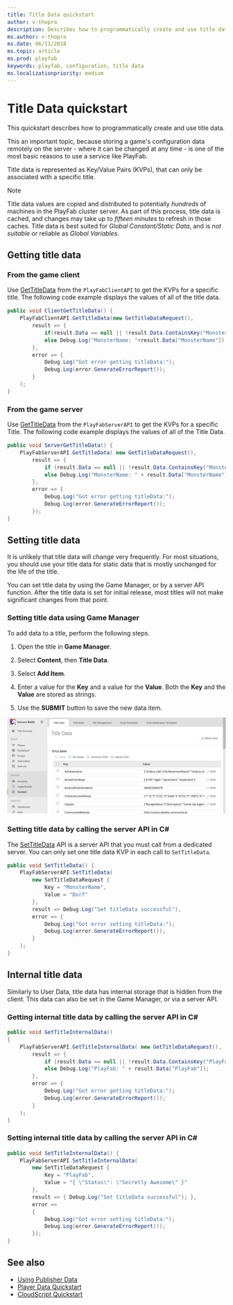 ```yaml
---
title: Title Data quickstart
author: v-thopra
description: Describes how to programmatically create and use title data
ms.author: v-thopra
ms.date: 06/11/2018
ms.topic: article
ms.prod: playfab
keywords: playfab, configuration, title data
ms.localizationpriority: medium
---
```


# Title Data quickstart

This quickstart describes how to programmatically create and use title data.

This an important topic, because storing a game's configuration data remotely on the server - where it can be changed at any time - is one of the most basic reasons to use a service like PlayFab.

Title data is represented as Key/Value Pairs (KVPs), that can only be associated with a specific title.

> [!NOTE]
> Title data values are copied and distributed to potentially *hundreds* of machines in the PlayFab cluster server. As part of this process, title data is cached, and changes may take up to *fifteen minutes* to refresh in those caches. Title data is best suited for *Global Constant/Static Data*, and is *not suitable* or reliable as *Global Variables*.

## Getting title data

### From the game client

Use [GetTitleData](xref:titleid.playfabapi.com.client.title-widedatamanagement.gettitledata) from the `PlayFabClientAPI` to get the KVPs for a specific title. The following code example displays the values of all of the title data.

```csharp
public void ClientGetTitleData() {
    PlayFabClientAPI.GetTitleData(new GetTitleDataRequest(),
        result => {
            if(result.Data == null || !result.Data.ContainsKey("MonsterName")) Debug.Log("No MonsterName");
            else Debug.Log("MonsterName: "+result.Data["MonsterName"]);
        },
        error => {
            Debug.Log("Got error getting titleData:");
            Debug.Log(error.GenerateErrorReport());
        }
    );
}
```

### From the game server

Use [GetTitleData](xref:titleid.playfabapi.com.server.title-widedatamanagement.gettitledata) from the `PlayFabServerAPI` to get the KVPs for a specific Title. The following code example displays the values of all of the Title Data.

```csharp
public void ServerGetTitleData() {
    PlayFabServerAPI.GetTitleData( new GetTitleDataRequest(),
        result => {
            if (result.Data == null || !result.Data.ContainsKey("MonsterName")) Debug.Log("No MonsterName");
            else Debug.Log("MonsterName: " + result.Data["MonsterName"]);
        },
        error => {
            Debug.Log("Got error getting titleData:");
            Debug.Log(error.GenerateErrorReport());
        });
}
```

## Setting title data

It is unlikely that title data will change very frequently. For most situations, you should use your title data for static data that is mostly unchanged for the life of the title.

You can set title data by using the Game Manager, or by a server API function. After the title data is set for initial release, most titles will not make significant changes from that point.

### Setting title data using Game Manager

To add data to a title, perform the following steps.

1. Open the title in **Game Manager**.

2. Select **Content**, then **Title Data**.
3. Select **Add Item**.
4. Enter a value for the **Key** and a value for the **Value**. Both the **Key** and the **Value** are stored as strings.
5. Use the **SUBMIT** button to save the new data item.

![Title Data](media/tutorials/game-manager-content-title-data-keys.png)

### Setting title data by calling the server API in C#

The [SetTitleData](xref:titleid.playfabapi.com.server.title-widedatamanagement.settitledata) API is a server API that you must call from a dedicated server. You can only set one title data KVP in each call to `SetTitleData`.

```csharp
public void SetTitleData() {
    PlayFabServerAPI.SetTitleData(
        new SetTitleDataRequest {
            Key = "MonsterName",
            Value = "Dorf"
        },
        result => Debug.Log("Set titleData successful"),
        error => {
            Debug.Log("Got error setting titleData:");
            Debug.Log(error.GenerateErrorReport());
        }
    );
}
```

## Internal title data

Similarly to User Data, title data has internal storage that is hidden from the client. This data can also be set in the Game Manager, or via a server API.

### Getting internal title data by calling the server API in C#

```csharp
public void GetTitleInternalData()
{
    PlayFabServerAPI.GetTitleInternalData( new GetTitleDataRequest(),
        result => {
            if (result.Data == null || !result.Data.ContainsKey("PlayFab")) Debug.Log("No PlayFab");
            else Debug.Log("PlayFab: " + result.Data["PlayFab"]);
        },
        error => {
            Debug.Log("Got error getting titleData:");
            Debug.Log(error.GenerateErrorReport());
        }
    );
}
```

### Setting internal title data by calling the server API in C#

```csharp
public void SetTitleInternalData() {
    PlayFabServerAPI.SetTitleInternalData(
        new SetTitleDataRequest {
            Key = "PlayFab",
            Value = "{ \"Status\": \"Secretly Awesome\" }"
        },
        result => { Debug.Log("Set titleData successful"); },
        error =>
        {
            Debug.Log("Got error setting titleData:");
            Debug.Log(error.GenerateErrorReport());
        });
}
```

## See also

- [Using Publisher Data](../../config/titledata/using-publisher-data.md)
- [Player Data Quickstart](../../data/playerdata/quickstart.md)
- [CloudScript Quickstart](../../automation/cloudscript/quickstart.md)
